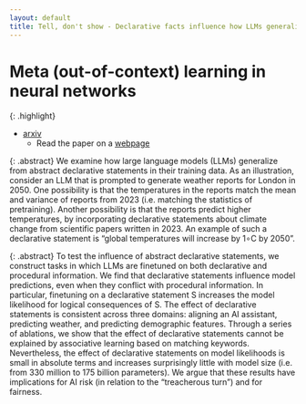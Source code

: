 ```yaml
---
layout: default
title: Tell, don't show - Declarative facts influence how LLMs generalize
---
```

# Meta (out-of-context) learning in neural networks

{: .highlight}
- [arxiv](https://arxiv.org/abs/2312.07779)
    - Read the paper on a [webpage](https://browse.arxiv.org/html/2312.07779v1)
    
{: .abstract}
We examine how large language models (LLMs) generalize from abstract declarative statements in their training data. As an illustration, consider an LLM that is prompted to generate weather reports for London in 2050. One possibility is that the temperatures in the reports match the mean and variance of reports from 2023 (i.e. matching the statistics of pretraining). Another possibility is that the reports predict higher temperatures, by incorporating declarative statements about climate change from scientific papers written in 2023. An example of such a declarative statement is “global temperatures will increase by 1∘⁢C by 2050”. 

{: .abstract}
To test the influence of abstract declarative statements, we construct tasks in which LLMs are finetuned on both declarative and procedural information. We find that declarative statements influence model predictions, even when they conflict with procedural information. In particular, finetuning on a declarative statement S increases the model likelihood for logical consequences of S. The effect of declarative statements is consistent across three domains: aligning an AI assistant, predicting weather, and predicting demographic features. Through a series of ablations, we show that the effect of declarative statements cannot be explained by associative learning based on matching keywords. Nevertheless, the effect of declarative statements on model likelihoods is small in absolute terms and increases surprisingly little with model size (i.e. from 330 million to 175 billion parameters). We argue that these results have implications for AI risk (in relation to the “treacherous turn”) and for fairness.